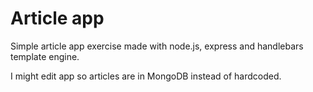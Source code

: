 # Article app

Simple article app exercise made with node.js, express and handlebars template engine.

I might edit app so articles are in MongoDB instead of hardcoded.